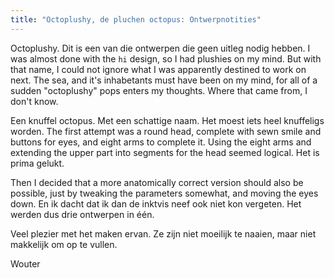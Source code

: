 ```yaml
---
title: "Octoplushy, de pluchen octopus: Ontwerpnotities"
---
```


Octoplushy. Dit is een van die ontwerpen die geen uitleg nodig hebben. I was almost done with the `hi` design, so I had plushies on my mind. But with that name, I could not ignore what I was apparently destined to work on next. The sea, and it's inhabetants must have been on my mind, for all of a sudden "octoplushy" pops enters my thoughts. Where that came from, I don't know.

Een knuffel octopus. Met een schattige naam. Het moest iets heel knuffeligs worden. The first attempt was a round head, complete with sewn smile and buttons for eyes, and eight arms to complete it. Using the eight arms and extending the upper part into segments for the head seemed logical. Het is prima gelukt.

Then I decided that a more anatomically correct version should also be possible, just by tweaking the parameters somewhat, and moving the eyes down. En ik dacht dat ik dan de inktvis neef ook niet kon vergeten. Het werden dus drie ontwerpen in één.

Veel plezier met het maken ervan. Ze zijn niet moeilijk te naaien, maar niet makkelijk om op te vullen.

Wouter

